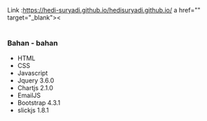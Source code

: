 Link :https://hedi-suryadi.github.io/hedisuryadi.github.io/  a href="" target="_blank"><
<br/><br/>
<h3>Bahan - bahan</h3>
<ul>
<li>HTML</li>
<li>CSS</li>
<li>Javascript</li>
<li>Jquery 3.6.0</li>
<li>Chartjs 2.1.0</li>
<li>EmailJS </li>
<li>Bootstrap 4.3.1</li>
<li>slickjs 1.8.1</li>
</ul>
